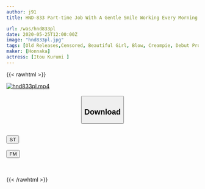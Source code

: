 ```yaml
---
author: j91
title: HND-833 Part-time Job With A Gentle Smile Working Every Morning At A Fashionable Coffee Shop In Meguro Ward Secretly Vaginal Cum Shot AV Debut To Byte Friends And Friends! !! Kurumi Ito

url: /was/hnd833pl
date: 2020-05-25T12:00:00Z
image: "hnd833pl.jpg"
tags: [Old Releases,Censored, Beautiful Girl, Blow, Creampie, Debut Production, Digital Mosaic, POV, Solowork]
maker: [Honnaka]
actress: [Itou Kurumi ]
---
```



{{< rawhtml >}}

<div class="video" data-videoid="bGyG1Va3XgCoOQ">
    <a href="javascript:;">
        <img src="/was/hnd833pl/hnd833pl.jpg" width="WIDTH" height="HEIGHT" alt="hnd833pl.mp4" loading="lazy">
    </a>
</div>

<script type="text/javascript" src="https://j91.asia/asset/on-demand-st.js"></script>

<br>
  <link rel="stylesheet" href="https://j91.asia/asset/bs5.css">
  
  <center>
  <button class="btn btn-primary" type="button" data-bs-toggle="collapse" data-bs-target=".multi-collapse" aria-expanded="false" aria-controls="multiCollapseExample1 multiCollapseExample2"><h2>Download</h2></button></center>
</p>
<div class="row">
  <div class="col">
    <div class="collapse multi-collapse" id="multiCollapseExample1">
      <div class="card card-body">
	      	      <br>
<div class="buttons">  
<a href="https://streamtape.to/v/bGyG1Va3XgCoOQ" target="_blank"><button class="btn-hover color-3"><i class="fa fa-download"></i> ST</button></a></div>
    </div>
  </div>
</div>
  <div class="col">
    <div class="collapse multi-collapse" id="multiCollapseExample2">
      <div class="card card-body">
	      <br>
<div class="buttons">
    <a href="https://filemoon.sx/d/i4lysrajhyty" target="_blank"><button class="btn-hover color-8"><i class="fa fa-download"></i> FM</button></a></div>
<br><br>
      </div>
    </div>
  </div>
</div>

{{< /rawhtml >}}
